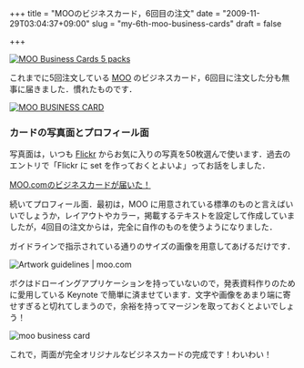 +++
title = "MOOのビジネスカード，6回目の注文"
date = "2009-11-29T03:04:37+09:00"
slug = "my-6th-moo-business-cards"
draft = false

+++

<p><a href="http://www.flickr.com/photos/june29/3947859230/" title="MOO Business Cards 5 packs by june29, on Flickr"><img src="http://farm3.static.flickr.com/2525/3947859230_e47b4e539d.jpg" alt="MOO Business Cards 5 packs" /></a></p>
<p>これまでに5回注文している <a href="http://us.moo.com/en/" title="MOO | Custom Business Cards, MiniCards and Postcards">MOO</a> のビジネスカード，6回目に注文した分も無事に届きました．慣れたものです．</p>
<p><a href="http://www.flickr.com/photos/june29/4140223309/" title="MOO BUSINESS CARD by june29, on Flickr"><img src="http://farm3.static.flickr.com/2780/4140223309_16b9a922ec.jpg" alt="MOO BUSINESS CARD" /></a></p>
<h3>カードの写真面とプロフィール面</h3>
<p>写真面は，いつも <a href="http://www.flickr.com/photos/june29/" title="Flickr: june29's Photostream">Flickr</a> からお気に入りの写真を50枚選んで使います．過去のエントリで「Flickr に set を作っておくとよいよ」ってお話をしました．</p>
<p><a href="http://june29.jp/2008/11/30/moo-namcard/" title="MOO.comのビジネスカードが届いた！ - 準二級.jp">MOO.comのビジネスカードが届いた！</a></p>
<p>続いてプロフィール面．最初は，MOO に用意されている標準のものと言えばいいでしょうか，レイアウトやカラー，掲載するテキストを設定して作成していましたが，4回目の注文からは，完全に自作のものを使うようになりました．</p>
<p>ガイドラインで指示されている通りのサイズの画像を用意してあげるだけです．</p>
<p><img src="http://img.skitch.com/20091128-nbnri7kkd56fxc3pmw6mqqx4ka.png" alt="Artwork guidelines | moo.com"/></p>
<p>ボクはドローイングアプリケーションを持っていないので，発表資料作りのために愛用している Keynote で簡単に済ませています．文字や画像をあまり端に寄せすぎると切れてしまうので，余裕を持ってマージンを取っておくとよいでしょう！</p>
<p><img src="http://img.skitch.com/20091128-qaxfjfdi7kef76jdh9urijae9j.png" alt="moo business card"/></p>
<p>これで，両面が完全オリジナルなビジネスカードの完成です！わいわい！</p>
